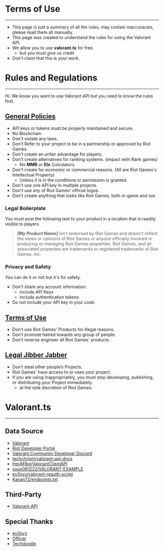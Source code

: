# Terms of Use

-----------

- This page is just a summary of all the rules, may contain inaccuracies, please read them all manually.
- This page was created to understand the rules for using the Valorant API.
- We allow you to use **valorant.ts** for free.
  - but you must give us credit
- Don't claim that this is your work.

# Rules and Regulations

-----------

Hi. We know you want to use Valorant API but you need to know the rules first.

## [General Policies](https://developer.riotgames.com/policies/general)

- API keys or tokens must be properly maintained and secure.
- No Blockchain
- Don't violate any laws.
- Don't Refer to your project to be in a partnership or approved by Riot Games.
- Don't create an unfair advantage for players.
- Don't create alternatives for ranking systems. (impact with Rank games)
  - No **MMR** or **Elo** Culculators
- Don't create for economic or commercial reasons. (All are Riot Games's Intellectual Property)
  - Unless it is in the conditions or permission is granted.
- Don't use one API key in multiple projects.
- Don't use any of Riot Games' official logos.
- Don't create anything that looks like Riot Games, both in-game and out.

### Legal Boilerplate

You must post the following text to your product in a location that is readily visible to players

> ***[My Product Name]*** isn't endorsed by Riot Games and doesn't reflect the views or opinions of Riot Games or anyone officially involved in producing or managing Riot Games properties. Riot Games, and all associated properties are trademarks or registered trademarks of Riot Games, Inc.

### Privacy and Safety

You can do it or not but it's for safety.

- Don't share any account information.
  - include API Keys
  - include authentication tokens
- Do not include your API key in your *code*.

## [Terms of Use](https://developer.riotgames.com/terms)

- Don't use Riot Games' Products for illegal reasons.
- Don't promote hatred towards any group of people.
- Don't reverse engineer all Riot Games' products.

## [Legal Jibber Jabber](https://www.riotgames.com/en/legal)

- Don’t steal other people’s Projects.
- Riot Games' have access to or uses your project.
- If you are using inappropriately, you must stop developing, publishing, or distributing your Project immediately.
  - at the sole discretion of Riot Games.

# Valorant.ts

-----------

## Data Source

- [Valorant](https://playvalorant.com)
- [Riot Developer Portal](https://developer.riotgames.com/apis)
- [Valorant Community Developer Discord](https://discord.gg/sCgvpXJfEE)
- [techchrism/valorant-api-docs](https://github.com/techchrism/valorant-api-docs)
- [HeyM1ke/ValorantClientAPI](https://github.com/HeyM1ke/ValorantClientAPI)
- [soup061222/VALORANT-EXAMPLE](https://github.com/soup061222/VALORANT-EXAMPLE)
- [ev3nvy/valorant-reauth-script](https://github.com/ev3nvy/valorant-reauth-script)
- [Kavan72/endpoints.txt](https://gist.github.com/Kavan72/b6e0bfdf21d610148f64df878b8a2cc5)

## Third-Party

- [Valorant-API](https://valorant-api.com)

## Special Thanks

- [ev3nvy](https://github.com/ev3nvy)
- [Officer](https://github.com/NotOfficer)
- [Techdoodle](https://github.com/techchrism)